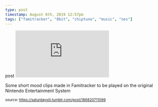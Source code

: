 ```yaml
---
type: post
timestamp: August 6th, 2019 12:57pm
tags: ["famitracker", "8bit", "chiptune", "music", "nes"]
---
```

post
<embed type="audio/mpeg" src="https://bandcamp.com/stream_redirect?enc=mp3-128&amp;track_id=2323976698&amp;ts=1618416879&amp;t=18c978a35b3b5c9154803097ddffc9cf2639f5d8"></embed>
                    
                                               
Some short mood clips made in Famitracker to be played on the original Nintendo Entertainment System
 
                                    
                                
<small>source: https://saturdayxiii.tumblr.com/post/186820711099</small>